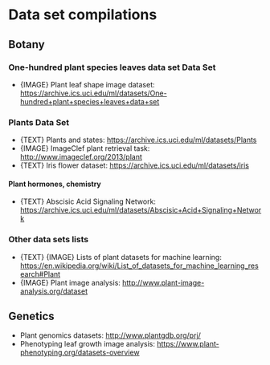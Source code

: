 # Data set compilations

## Botany

### One-hundred plant species leaves data set Data Set

* {IMAGE} Plant leaf shape image dataset: https://archive.ics.uci.edu/ml/datasets/One-hundred+plant+species+leaves+data+set

### Plants Data Set

* {TEXT} Plants and states: https://archive.ics.uci.edu/ml/datasets/Plants
* {IMAGE} ImageClef plant retrieval task: http://www.imageclef.org/2013/plant
* {TEXT} Iris flower dataset: https://archive.ics.uci.edu/ml/datasets/iris

#### Plant hormones, chemistry

* {TEXT} Abscisic Acid Signaling Network: https://archive.ics.uci.edu/ml/datasets/Abscisic+Acid+Signaling+Network

### Other data sets lists

* {TEXT} {IMAGE} Lists of plant datasets for machine learning: https://en.wikipedia.org/wiki/List_of_datasets_for_machine_learning_research#Plant
* {IMAGE} Plant image analysis: http://www.plant-image-analysis.org/dataset

## Genetics

* Plant genomics datasets: http://www.plantgdb.org/prj/
* Phenotyping leaf growth image analysis: https://www.plant-phenotyping.org/datasets-overview
